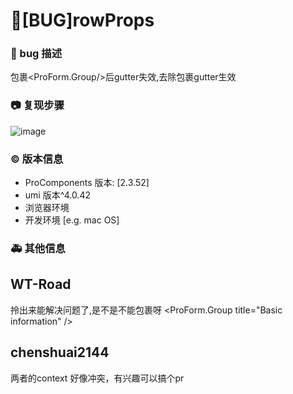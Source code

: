 # 🐛[BUG]rowProps

### 🐛 bug 描述

包裹<ProForm.Group/>后gutter失效,去除包裹gutter生效

### 📷 复现步骤

![image](https://user-images.githubusercontent.com/14371925/216942512-c8e6d8b2-fc6f-45e0-9e86-c01f23127703.png)

### © 版本信息

- ProComponents 版本: [2.3.52]
- umi 版本^4.0.42
- 浏览器环境
- 开发环境 [e.g. mac OS]

### 🚑 其他信息

<!--
如截图等其他信息可以贴在这里
-->

## WT-Road

拎出来能解决问题了,是不是不能包裹呀
<ProForm.Group title="Basic information" />
<ProFormText/>

## chenshuai2144

两者的context 好像冲突，有兴趣可以搞个pr
